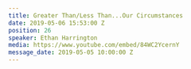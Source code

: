 ```yaml
---
title: Greater Than/Less Than...Our Circumstances
date: 2019-05-06 15:53:00 Z
position: 26
speaker: Ethan Harrington
media: https://www.youtube.com/embed/84WC2YcernY
message_date: 2019-05-05 10:00:00 Z
---
```


